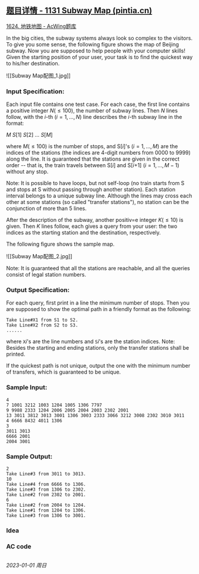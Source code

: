 ## [题目详情 - 1131 Subway Map (pintia.cn)](https://pintia.cn/problem-sets/994805342720868352/exam/problems/994805347523346432)

[1624. 地铁地图 - AcWing题库](https://www.acwing.com/problem/content/1626/)

In the big cities, the subway systems always look so complex to the visitors. To give you some sense, the following figure shows the map of Beijing subway. Now you are supposed to help people with your computer skills! Given the starting position of your user, your task is to find the quickest way to his/her destination.

![[Subway Map配图_1.jpg]]

### Input Specification:

Each input file contains one test case. For each case, the first line contains a positive integer $N ( \leq  100)$, the number of subway lines. Then $N$ lines follow, with the $i$-th $(i=1, \dots ,N)$ line describes the $i$-th subway line in the format:

$M~S[1]~S[2]~\dots~S[M]$

where $M ( \leq  100)$ is the number of stops, and S[$i$]'s $(i=1, \dots ,M)$ are the indices of the stations (the indices are 4-digit numbers from 0000 to 9999) along the line. It is guaranteed that the stations are given in the correct order -- that is, the train travels between S[$i$] and S[$i$+1] $(i=1, \dots ,M−1)$ without any stop.

Note: It is possible to have loops, but not self-loop (no train starts from S and stops at S without passing through another station). Each station interval belongs to a unique subway line. Although the lines may cross each other at some stations (so called "transfer stations"), no station can be the conjunction of more than 5 lines.

After the description of the subway, another positiv=e integer $K ( \leq  10)$ is given. Then $K$ lines follow, each gives a query from your user: the two indices as the starting station and the destination, respectively.

The following figure shows the sample map.

![[Subway Map配图_2.jpg]]

Note: It is guaranteed that all the stations are reachable, and all the queries consist of legal station numbers.

### Output Specification:

For each query, first print in a line the minimum number of stops. Then you are supposed to show the optimal path in a friendly format as the following:

```
Take Line#X1 from S1 to S2.
Take Line#X2 from S2 to S3.
......
```

where `X`$i$'s are the line numbers and `S`$i$'s are the station indices. Note: Besides the starting and ending stations, only the transfer stations shall be printed.

If the quickest path is not unique, output the one with the minimum number of transfers, which is guaranteed to be unique.

### Sample Input:

```in
4
7 1001 3212 1003 1204 1005 1306 7797
9 9988 2333 1204 2006 2005 2004 2003 2302 2001
13 3011 3812 3013 3001 1306 3003 2333 3066 3212 3008 2302 3010 3011
4 6666 8432 4011 1306
3
3011 3013
6666 2001
2004 3001
```

### Sample Output:

```out
2
Take Line#3 from 3011 to 3013.
10
Take Line#4 from 6666 to 1306.
Take Line#3 from 1306 to 2302.
Take Line#2 from 2302 to 2001.
6
Take Line#2 from 2004 to 1204.
Take Line#1 from 1204 to 1306.
Take Line#3 from 1306 to 3001.
```

### Idea



### AC code

```cpp
```


*2023-01-01 周日*